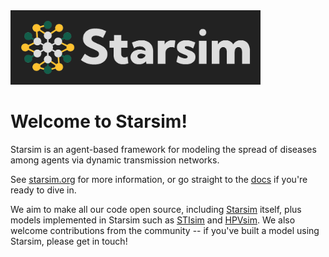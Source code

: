 <img src="starsim-logo-filled-dark.png" alt="Starsim Logo" style="max-width:400px;">

# Welcome to Starsim!

Starsim is an agent-based framework for modeling the spread of diseases among agents via dynamic transmission networks.

See [starsim.org](https://starsim.org) for more information, or go straight to the [docs](https://docs.starsim.org) if you're ready to dive in.

We aim to make all our code open source, including [Starsim](https://github.com/starsimhub/starsim) itself, plus models implemented in Starsim such as [STIsim](https://github.com/starsimhub/stisim) and [HPVsim](https://github.com/starsimhub/hpvsim). We also welcome contributions from the community -- if you've built a model using Starsim, please get in touch!
